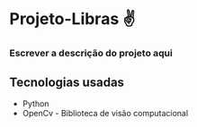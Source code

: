 # Projeto-Libras ✌️

### Escrever a descrição do projeto aqui

## Tecnologias usadas
* Python
* OpenCv - Biblioteca de visão computacional

